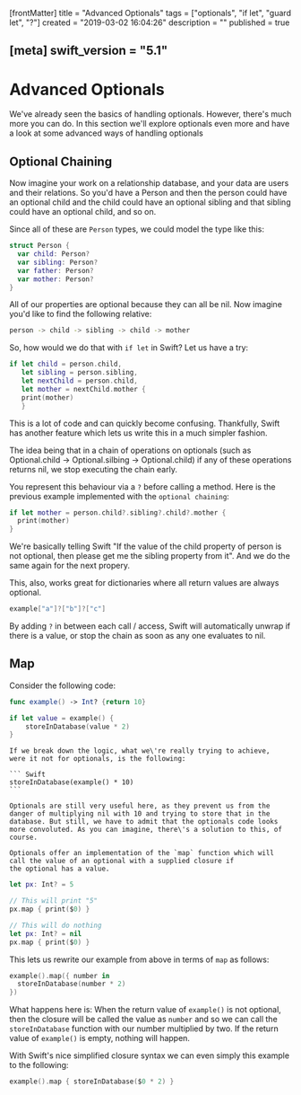 [frontMatter]
title = "Advanced Optionals"
tags = ["optionals", "if let", "guard let", "?"]
created = "2019-03-02 16:04:26"
description = ""
published = true

[meta]
swift_version = "5.1"
---

# Advanced Optionals

We've already seen the basics of handling optionals. However, there's much more you can do.
In this section we'll explore optionals even more and have a look at some advanced ways of
handling optionals

## Optional Chaining

Now imagine your work on a relationship database, and your data are
users and their relations. So you'd have a Person and then the person
could have an optional child and the child could have an optional 
sibling and that sibling could have an optional child, and so on.

Since all of these are `Person` types, we could model the type like this:

``` Swift
struct Person {
  var child: Person?
  var sibling: Person?
  var father: Person?
  var mother: Person?
}
```

All of our properties are optional because they can all be nil.
Now imagine you'd like to find the following relative:

``` bash
person -> child -> sibling -> child -> mother
```

So, how would we do that with `if let` in Swift? Let us have a try:

``` Swift
if let child = person.child,
   let sibling = person.sibling,
   let nextChild = person.child,
   let mother = nextChild.mother {
   print(mother)
   }
```

This is a lot of code and can quickly become confusing. Thankfully,
Swift has another feature which lets us write this in a much simpler fashion.

The idea being that in a chain of operations on optionals
(such as Optional.child -> Optional.silbing -> Optional.child) 
if any of these operations returns nil, we stop executing the chain early.

You represent this behaviour via a `?` before calling a method. Here is the
previous example implemented with the `optional chaining`:

``` Swift
if let mother = person.child?.sibling?.child?.mother {
  print(mother)
}
```

We're basically telling Swift "If the value of the child property of person is not
optional, then please get me the sibling property from it". And we do the same again
for the next propery.

This, also, works great for dictionaries where all return values are always optional.

  ``` Swift
  example["a"]?["b"]?["c"]
  ```

By adding `?` in between each call / access, Swift will
automatically unwrap if there is a value, or stop the chain as soon
as any one evaluates to nil.

## Map

Consider the following code:

``` Swift
func example() -> Int? {return 10}

if let value = example() {
    storeInDatabase(value * 2)
}
```

    If we break down the logic, what we\'re really trying to achieve,
    were it not for optionals, is the following:

    ``` Swift
    storeInDatabase(example() * 10)
    ```

    Optionals are still very useful here, as they prevent us from the
    danger of multiplying nil with 10 and trying to store that in the
    database. But still, we have to admit that the optionals code looks
    more convoluted. As you can imagine, there\'s a solution to this, of
    course.

    Optionals offer an implementation of the `map` function which will
    call the value of an optional with a supplied closure if
    the optional has a value.

``` Swift
let px: Int? = 5

// This will print "5"
px.map { print($0) }

// This will do nothing
let px: Int? = nil
px.map { print($0) }

```

This lets us rewrite our example from above in terms of `map` as follows:

``` Swift
example().map({ number in 
  storeInDatabase(number * 2) 
})
```

What happens here is: When the return value of `example()` is not optional, then the closure
will be called the value as `number` and so we can call the `storeInDatabase` function with our number multiplied by two. If the return value of `example()` is empty, nothing will happen.

With Swift's nice simplified closure syntax we can even simply this example to the following:

``` Swift
example().map { storeInDatabase($0 * 2) }
```
